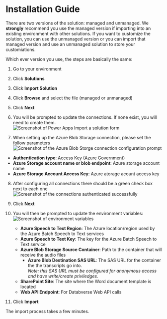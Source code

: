 # Installation Guide
There are two versions of the solution: managed and unmanaged.  We **strongly** recommend you use the managed version if importing into an existing environment with other solutions.  If you want to customize the solution, you can use the unmanaged version or you can import that managed version and use an unmanaged solution to store your customiations.

Which ever version you use, the steps are basically the same:

1. Go to your environment
2. Click **Solutions**
3. Click **Import Solution**
4. Click **Browse** and select the file (managed or unmanaged)
5. Click **Next**
6. You will be prompted to update the connections. If none exist, you will need to create them.
   ![Screenshot of Power Apps Import a solution form](https://github.com/microsoft/Federal-Business-Applications/assets/12347531/58f375fe-b9b8-412c-b682-49ef2d724554)

8. When setting up the Azure Blob Storage connection, please set the follow parameters  
   ![Screenshot of the Azure Blob Storge connection configuration prompt](https://github.com/microsoft/Federal-Business-Applications/assets/12347531/d2d558ca-c3d6-4c4c-8f89-3519d198b1e2)

  - **Authentication type**: Access Key (Azure Government)
  - **Azure Storage account name or blob endpoint**: Azure storage account name
  - **Azure Storage Account Access Key**: Azure atorage acount access key 
8. After configuring all connections there should be a green check box next to each one
![Screenshot of the connections authenticated successfully](https://github.com/microsoft/Federal-Business-Applications/assets/12347531/ad0d5703-6adc-4bbd-8464-616cc5a1b3fe)

9. Click **Next**
10. You will then be prompted to update the environment variables:
    ![Screenshot of environment variables](https://github.com/microsoft/Federal-Business-Applications/assets/12347531/449875e2-5a36-4e97-9f12-bd2b204fb47e)

    - **Azure Speech to Text Region**: The Azure location/region used by the Azure Batch Speech to Text services
    - **Azure Speech to Text Key**: The key for the Azure Batch Speech to Text service
    - **Azure Blob Storage Source Container**: Path to the container that will receive the audio files
       - **Azure Blob Destination SAS URL**:  The SAS URL for the container the the transcripts go into.  <br>_Note: this SAS URL must be configured for anonymous access and have write/create priviledges._
    - **SharePoint Site**: The site where the Word document template is located
    - **Web API Endpoint**: For Databverse Web API calls
    
12. Click **Import**

The import process takes a few minutes.  



